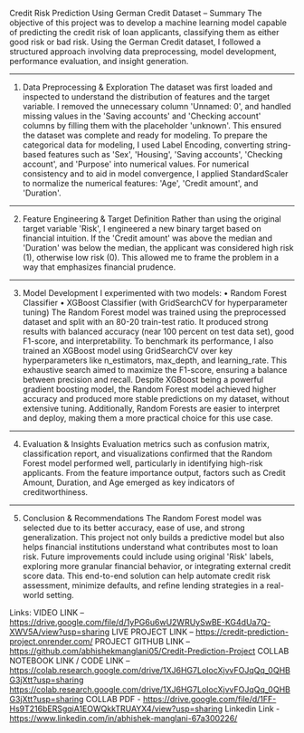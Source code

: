 Credit Risk Prediction Using German Credit Dataset – Summary
The objective of this project was to develop a machine learning model capable of predicting the credit risk of loan applicants, classifying them as either good risk or bad risk. Using the German Credit dataset, I followed a structured approach involving data preprocessing, model development, performance evaluation, and insight generation.
________________________________________
1. Data Preprocessing & Exploration
The dataset was first loaded and inspected to understand the distribution of features and the target variable. I removed the unnecessary column 'Unnamed: 0', and handled missing values in the 'Saving accounts' and 'Checking account' columns by filling them with the placeholder 'unknown'. This ensured the dataset was complete and ready for modeling.
To prepare the categorical data for modeling, I used Label Encoding, converting string-based features such as 'Sex', 'Housing', 'Saving accounts', 'Checking account', and 'Purpose' into numerical values. For numerical consistency and to aid in model convergence, I applied StandardScaler to normalize the numerical features: 'Age', 'Credit amount', and 'Duration'.
________________________________________
2. Feature Engineering & Target Definition
Rather than using the original target variable 'Risk', I engineered a new binary target based on financial intuition. If the 'Credit amount' was above the median and 'Duration' was below the median, the applicant was considered high risk (1), otherwise low risk (0). This allowed me to frame the problem in a way that emphasizes financial prudence.
________________________________________
3. Model Development
I experimented with two models:
•	Random Forest Classifier
•	XGBoost Classifier (with GridSearchCV for hyperparameter tuning)
The Random Forest model was trained using the preprocessed dataset and split with an 80-20 train-test ratio. It produced strong results with balanced accuracy (near 100 percent on test data set), good F1-score, and interpretability. To benchmark its performance, I also trained an XGBoost model using GridSearchCV over key hyperparameters like n_estimators, max_depth, and learning_rate. This exhaustive search aimed to maximize the F1-score, ensuring a balance between precision and recall.
Despite XGBoost being a powerful gradient boosting model, the Random Forest model achieved higher accuracy and produced more stable predictions on my dataset, without extensive tuning. Additionally, Random Forests are easier to interpret and deploy, making them a more practical choice for this use case.
________________________________________
4. Evaluation & Insights
Evaluation metrics such as confusion matrix, classification report, and visualizations confirmed that the Random Forest model performed well, particularly in identifying high-risk applicants. From the feature importance output, factors such as Credit Amount, Duration, and Age emerged as key indicators of creditworthiness.
________________________________________
5. Conclusion & Recommendations
The Random Forest model was selected due to its better accuracy, ease of use, and strong generalization. This project not only builds a predictive model but also helps financial institutions understand what contributes most to loan risk. Future improvements could include using original 'Risk' labels, exploring more granular financial behavior, or integrating external credit score data.
This end-to-end solution can help automate credit risk assessment, minimize defaults, and refine lending strategies in a real-world setting.


Links: 
VIDEO LINK – https://drive.google.com/file/d/1yPG6u6wU2WRUySwBE-KG4dUa7Q-XWV5A/view?usp=sharing
LIVE PROJECT LINK –  https://credit-prediction-project.onrender.com/
PROJECT GITHUB LINK – https://github.com/abhishekmanglani05/Credit-Prediction-Project
COLLAB NOTEBOOK LINK / CODE LINK – https://colab.research.google.com/drive/1XJ6HG7LoIocXjvvFOJqQq_0QHBG3jXtt?usp=sharing
https://colab.research.google.com/drive/1XJ6HG7LoIocXjvvFOJqQq_0QHBG3jXtt?usp=sharing
COLLAB PDF - https://drive.google.com/file/d/1FF-Hs9T216bERSgqiA1EOWQkkTRUAYX4/view?usp=sharing
Linkedin Link - https://www.linkedin.com/in/abhishek-manglani-67a300226/

